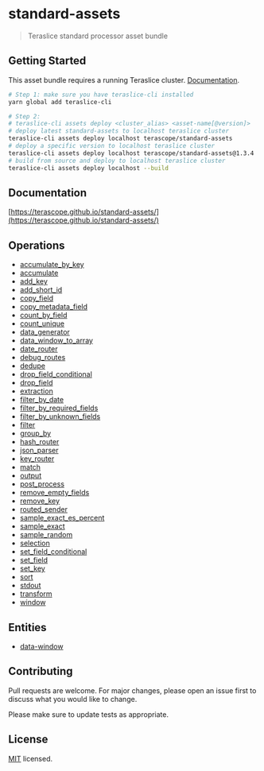 # standard-assets

> Teraslice standard processor asset bundle

## Getting Started

This asset bundle requires a running Teraslice cluster. [Documentation](https://terascope.github.io/teraslice/docs/overview/).

```bash
# Step 1: make sure you have teraslice-cli installed
yarn global add teraslice-cli

# Step 2:
# teraslice-cli assets deploy <cluster_alias> <asset-name[@version]>
# deploy latest standard-assets to localhost teraslice cluster
teraslice-cli assets deploy localhost terascope/standard-assets
# deploy a specific version to localhost teraslice cluster
teraslice-cli assets deploy localhost terascope/standard-assets@1.3.4
# build from source and deploy to localhost teraslice cluster
teraslice-cli assets deploy localhost --build

```

## Documentation

[https://terascope.github.io/standard-assets/](https://terascope.github.io/standard-assets/)

## Operations

* [accumulate_by_key](./docs/asset/operations/accumulate_by_key)
* [accumulate](./docs/asset/operations/accumulate)
* [add_key](./docs/asset/operations/add_key)
* [add_short_id](./docs/asset/operations/add_short_id)
* [copy_field](./docs/asset/operations/copy_field)
* [copy_metadata_field](./docs/asset/operations/copy_metadata_field)
* [count_by_field](./docs/asset/operations/count_by_field)
* [count_unique](./docs/asset/operations/count_unique)
* [data_generator](./docs/asset/operations/data_generator)
* [data_window_to_array](./docs/asset/operations/data_window_to_array)
* [date_router](./docs/asset/operations/date_router)
* [debug_routes](./docs/asset/operations/debug_routes)
* [dedupe](./docs/asset/operations/dedupe)
* [drop_field_conditional](./docs/asset/operations/drop_field_conditional)
* [drop_field](./docs/asset/operations/drop_field)
* [extraction](./docs/asset/operations/extraction)
* [filter_by_date](./docs/asset/operations/filter_by_date)
* [filter_by_required_fields](./docs/asset/operations/filter_by_required_fields)
* [filter_by_unknown_fields](./docs/asset/operations/filter_by_unknown_fields)
* [filter](./docs/asset/operations/filter)
* [group_by](./docs/asset/operations/group_by)
* [hash_router](./docs/asset/operations/hash_router)
* [json_parser](./docs/asset/operations/json_parser)
* [key_router](./docs/asset/operations/key_router)
* [match](./docs/asset/operations/match)
* [output](./docs/asset/operations/output)
* [post_process](./docs/asset/operations/post_process)
* [remove_empty_fields](./docs/asset/operations/remove_empty_fields)
* [remove_key](./docs/asset/operations/remove_key)
* [routed_sender](./docs/asset/operations/routed_sender)
* [sample_exact_es_percent](./docs/asset/operations/sample_exact_es_percent)
* [sample_exact](./docs/asset/operations/sample_exact)
* [sample_random](./docs/asset/operations/sample_random)
* [selection](./docs/asset/operations/selection)
* [set_field_conditional](./docs/asset/operations/set_field_conditional)
* [set_field](./docs/asset/operations/set_field)
* [set_key](./docs/asset/operations/set_key)
* [sort](./docs/asset/operations/sort)
* [stdout](./docs/asset/operations/stdout)
* [transform](./docs/asset/operations/transform)
* [window](./docs/asset/operations/window)

## Entities

* [data-window](./docs/asset/entity/data-window)

## Contributing

Pull requests are welcome. For major changes, please open an issue first to discuss what you would like to change.

Please make sure to update tests as appropriate.

## License

[MIT](./LICENSE) licensed.
